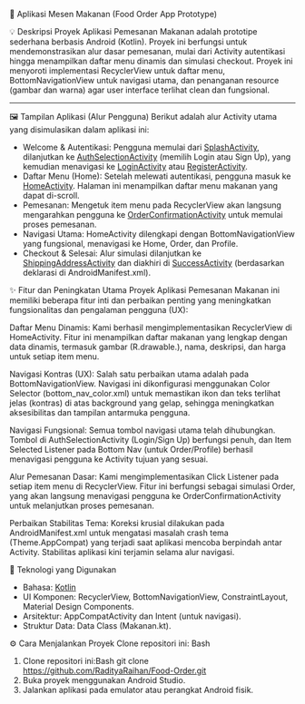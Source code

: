 ﻿🍔 Aplikasi Mesen Makanan (Food Order App Prototype)
 
💡 Deskripsi Proyek
Aplikasi Pemesanan Makanan adalah prototipe sederhana berbasis Android (Kotlin). Proyek ini berfungsi untuk mendemonstrasikan alur dasar pemesanan, mulai dari Activity autentikasi hingga menampilkan daftar menu dinamis dan simulasi checkout.
Proyek ini menyoroti implementasi RecyclerView untuk daftar menu, BottomNavigationView untuk navigasi utama, dan penanganan resource (gambar dan warna) agar user interface terlihat clean dan fungsional.
________________


🖼️ Tampilan Aplikasi (Alur Pengguna)
Berikut adalah alur Activity utama yang disimulasikan dalam aplikasi ini:
* Welcome & Autentikasi: Pengguna memulai dari [SplashActivity](https://github.com/RadityaRaihan/Food-Order/blob/main/assests/SplashActivity.png), dilanjutkan ke [AuthSelectionActivity](https://github.com/RadityaRaihan/Food-Order/blob/main/assests/AuthSelectionActivity.png) (memilih Login atau Sign Up), yang kemudian menavigasi ke [LoginActivity](https://github.com/RadityaRaihan/Food-Order/blob/main/assests/LoginActivity.png) atau [RegisterActivity](https://github.com/RadityaRaihan/Food-Order/blob/main/assests/RegisterActivity.png).
* Daftar Menu (Home): Setelah melewati autentikasi, pengguna masuk ke [HomeActivity](https://github.com/RadityaRaihan/Food-Order/blob/main/assests/HomeActivity.png). Halaman ini menampilkan daftar menu makanan yang dapat di-scroll.
* Pemesanan: Mengetuk item menu pada RecyclerView akan langsung mengarahkan pengguna ke [OrderConfirmationActivity](https://github.com/RadityaRaihan/Food-Order/blob/main/assests/OrderConfirmationActivity.png) untuk memulai proses pemesanan.
* Navigasi Utama: HomeActivity dilengkapi dengan BottomNavigationView yang fungsional, menavigasi ke Home, Order, dan Profile.
* Checkout & Selesai: Alur simulasi dilanjutkan ke [ShippingAddressActivity](https://github.com/RadityaRaihan/Food-Order/blob/main/assests/ShippingAddressActivity.png) dan diakhiri di [SuccessActivity](https://github.com/RadityaRaihan/Food-Order/blob/main/assests/SuccessActivity.png) (berdasarkan deklarasi di AndroidManifest.xml).


✨ Fitur dan Peningkatan Utama
Proyek Aplikasi Pemesanan Makanan ini memiliki beberapa fitur inti dan perbaikan penting yang meningkatkan fungsionalitas dan pengalaman pengguna (UX):

Daftar Menu Dinamis: Kami berhasil mengimplementasikan RecyclerView di HomeActivity. Fitur ini menampilkan daftar makanan yang lengkap dengan data dinamis, termasuk gambar (R.drawable.), nama, deskripsi, dan harga untuk setiap item menu.

Navigasi Kontras (UX): Salah satu perbaikan utama adalah pada BottomNavigationView. Navigasi ini dikonfigurasi menggunakan Color Selector (bottom_nav_color.xml) untuk memastikan ikon dan teks terlihat jelas (kontras) di atas background yang gelap, sehingga meningkatkan aksesibilitas dan tampilan antarmuka pengguna.

Navigasi Fungsional: Semua tombol navigasi utama telah dihubungkan. Tombol di AuthSelectionActivity (Login/Sign Up) berfungsi penuh, dan Item Selected Listener pada Bottom Nav (untuk Order/Profile) berhasil menavigasi pengguna ke Activity tujuan yang sesuai.

Alur Pemesanan Dasar: Kami mengimplementasikan Click Listener pada setiap item menu di RecyclerView. Fitur ini berfungsi sebagai simulasi Order, yang akan langsung menavigasi pengguna ke OrderConfirmationActivity untuk melanjutkan proses pemesanan.

Perbaikan Stabilitas Tema: Koreksi krusial dilakukan pada AndroidManifest.xml untuk mengatasi masalah crash tema (Theme.AppCompat) yang terjadi saat aplikasi mencoba berpindah antar Activity. Stabilitas aplikasi kini terjamin selama alur navigasi.


🚀 Teknologi yang Digunakan
* Bahasa: [Kotlin](https://kotlinlang.org/)
* UI Komponen: RecyclerView, BottomNavigationView, ConstraintLayout, Material Design Components.
* Arsitektur: AppCompatActivity dan Intent (untuk navigasi).
* Struktur Data: Data Class (Makanan.kt).


⚙️ Cara Menjalankan Proyek
Clone repositori ini:
Bash
1. Clone repositori ini:Bash git clone https://github.com/RadityaRaihan/Food-Order.git
2. Buka proyek menggunakan Android Studio.
3. Jalankan aplikasi pada emulator atau perangkat Android fisik.







